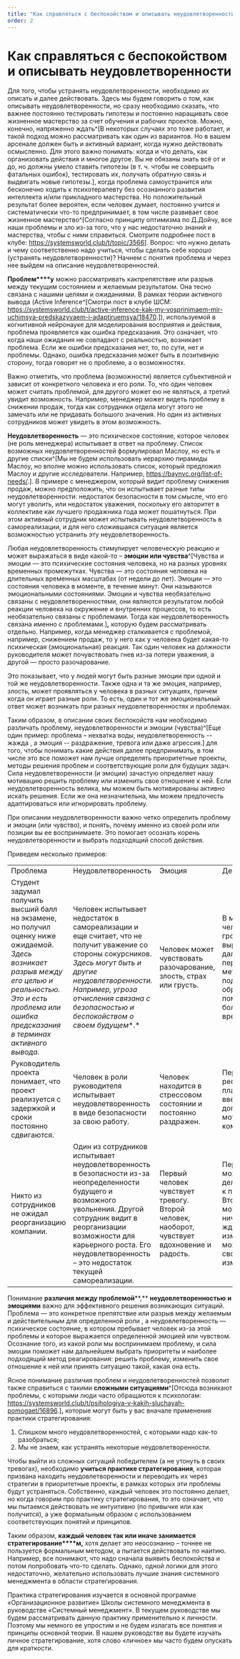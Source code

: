 ```yaml
---
title: "Как справляться с беспокойством и описывать неудовлетворенности"
order: 2
---
```


# Как справляться с беспокойством и описывать неудовлетворенности

Для того, чтобы устранять неудовлетворенности, необходимо их описать и далее действовать. Здесь мы будем говорить о том, как описывать неудовлетворенности, но сразу необходимо сказать, что важнее постоянно тестировать гипотезы и постоянно наращивать свое жизненное мастерство за счет обучения и рабочих проектов. Можно, конечно, напряженно ждать^[В некоторых случаях это тоже работает, и такой подход можно рассматривать как один из вариантов. Но в вашем арсенале должен быть и активный вариант, когда нужно действовать осмысленно. Для этого важно понимать: когда и что делать, как организовать действия и многое другое. Вы не обязаны знать всё от и до, но должны умело ставить гипотезы (в т. ч. чтобы не совершить фатальных ошибок), тестировать их, получать обратную связь и выдвигать новые гипотезы.], когда проблема самоустранится или бесконечно ходить к психотерапевту без осознанного развития интеллекта и/или прикладного мастерства. Но положительный результат более вероятен, если человек думает, постоянно учится и систематически что-то предпринимает, в том числе развивает свое жизненное мастерство^[Согласно принципу оптимизма по Д.Дойчу, все наши проблемы и зло из-за того, что у нас недостаточно знаний и мастерства, чтобы с ними справиться. Смотрите подробнее пост в клубе: <https://systemsworld.club/t/topic/3566>]. Вопрос: что нужно делать и чему соответственно надо учиться, чтобы сделать себе хорошо (устранять неудовлетворенности)? Начнем с понятия проблема и через нее выйдем на описание неудовлетворенностей.

**Проблем****у** можно рассматривать какпрепятствие или разрыв между текущим состоянием и желаемым результатом. Она тесно связана с нашими целями и ожиданиями. В рамках теории активного вывода (Active Inference^[Смотри пост в клубе ШСМ: <https://systemsworld.club/t/active-inference-kak-my-vosprinimaem-mir-uchimsya-predskazyvaem-i-adaptiruemsya/18470>.]), используемой в когнитивной нейронауке для моделирования восприятия и действия, проблема проявляется как ошибка предсказания. Это означает, что когда наши ожидания не совпадают с реальностью, возникает проблема. Если же ошибки предсказания нет, то, по сути, нет и проблемы. Однако, ошибка предсказания может быть в позитивную сторону, тогда говорят не о проблеме, а о возможностях.

Важно отметить, что проблема (возможности) является субъективной и зависит от конкретного человека и его роли. То, что один человек может считать проблемой, для другого может ею не являться, а третий увидит возможность. Например, менеджер может видеть проблему в снижении продаж, тогда как сотрудники отдела могут этого не замечать или не придавать большого значения. Но один из активных сотрудников может увидеть в этом возможность.

**Неудовлетворенность** — это психическое состояние, которое человек (не роль менеджера) испытывает в ответ на проблему. Список возможных неудовлетворенностей формулировал Маслоу, но есть и другие списки^[Мы не будем использовать иерархию пирамиды Маслоу, но вполне можно использовать список, который предложил Маслоу и другие исследователи. Например, <https://baynvc.org/list-of-needs/>.]. В примере с менеджером, который видит проблему снижения продаж, можно предположить, что он испытывает разные типы неудовлетворенности: недостаток безопасности в том смысле, что его могут уволить, или недостаток уважения, поскольку его авторитет в коллективе как лучшего продажника года может пошатнуться. При этом активный сотрудник может испытывать неудовлетворенность в самореализации, и для него сложившаяся ситуация является возможностью устранить эту неудовлетворенность.

Любая неудовлетворенность стимулирует человеческую реакцию и может выражаться в виде какой-то – **эмоции или чувства**^[Чувства и эмоции — это психические состояния человека, но на разных уровнях временных промежутках. Чувства — это состояния человека на длительных временных масштабах (от недели до лет). Эмоции — это состояния человека в моменте, в течение минут. Они называются эмоциональными состояниями. Эмоции и чувства необязательно связаны с неудовлетворенностями, они являются результатом любой реакции человека на окружение и внутренних процессов, то есть необязательно связаны с проблемами. Тогда как неудовлетворенность связана именно с проблемами.]**,** которую будем рассматривать отдельно. Например, когда менеджер сталкивается с проблемой, например, снижением продаж, то у него как у человека будет какая-то психическая (эмоциональная) реакция. Так один человек на должности руководителя может почувствовать гнев из-за потери уважения, а другой — просто разочарование.

Это показывает, что у людей могут быть разные эмоции при одной и той же неудовлетворенности. Также одна и та же эмоция, например, злость, может проявляться у человека в разных ситуациях, причем когда он играет разные роли. То есть, один и тот же эмоциональный ответ может возникать при разных неудовлетворенностях и проблемах.

Таким образом, в описании своих беспокойств нам необходимо различать проблему, неудовлетворенности и эмоции (чувства)^[Еще один пример: проблема – нехватка воды, неудовлетворенность -- жажда , а эмоция -- раздражение, тревога или даже агрессия.] для того, чтобы понимать какие действия далее предпринимать, в том числе это все поможет нам лучше определять приоритетные проекты, методы решения проблем и соответствующие роли для будущих задач. Сила неудовлетворенности (и эмоции) зачастую определяет нашу мотивацию решить проблему или изменить свое отношение к ней. Если неудовлетворенность велика, мы можем быть мотивированы активно искать решения. Если же она незначительна, мы можем предпочесть адаптироваться или игнорировать проблему.

При описании неудовлетворенности важно четко определить проблему и эмоции (или чувство), и понять, почему именно из своей роли или позиции вы ее воспринимаете. Это помогает осознать корень неудовлетворенности и выбрать подходящий способ действия.

Приведем несколько примеров:

|  |  |  |  |
| --- | --- | --- | --- |
| Проблема | Неудовлетворенность | Эмоция | Действия |
| Студент задумал получить высший балл на экзамене, но получил оценку ниже ожидаемой.  *Здесь возникает разрыв между его целью и реальностью. Это и есть проблема или* *ошибка предсказания в терминах активного вывода.* | Человек испытывает недостаток в самореализации и еще считает, что не получит уважение со стороны сокурсников.  *Здесь могут быть и другие неудовлетворенности. Например, угроза отчисления связана с безопасностью и беспокойством о своем будущем**.* | Человек может чувствовать разочарование, злость, страх или грусть. | В моменте человек может громко выругаться, а далее он может пересмотреть методы подготовки, обратиться за помощью или больше уделять времени учебе. |
| Руководитель проекта понимает, что проект реализуется с задержкой и сроки постоянно сдвигаются. | Человек в роли руководителя испытывает неудовлетворенность в виде безопасности за свою работу. | Человек находится в стрессовом состоянии и постоянно раздражен. | Перераспределить ресурсы, изменить план работ или ввести дополнительную мотивацию команды. |
| Никто из сотрудников не ожидал реорганизацию компании. | Один из сотрудников испытывает неудовлетворенность в безопасности из-за неопределенности будущего и возможного увольнения.  Другой сотрудник видит в реорганизации возможности для карьерного роста. Его неудовлетворенность – это недостаток текущей самореализации. | Первый человек чувствует тревогу.  Второй человек, наоборот, чувствует вдохновение и радость. | Первый человек может ничего не делать (или ходить к психотерапевту).  Второй человек может тоже ничего не делать и ждать позитивных изменений, но может предложит свои идеи по изменениям. |

Понимание **различия между проблемой****,** **неудовлетворенностью** **и эмоциями** важно для эффективного решения возникающих ситуаций. Проблема — это конкретное препятствие или разрыв между желаемым и действительным для определенной роли , а неудовлетворенность — психическое состояние, в котором пребывает человек из-за этой проблемы и которое выражается определенной эмоцией или чувством. Осознание того, из какой роли мы воспринимаем проблему, и сила эмоции поможет нам дальнейшем выбрать приоритеты и наиболее подходящий метод реагирования: решить проблему, изменить свое отношение к ней или принять ситуацию такой, какая она есть.

Ясное понимание различия проблем и неудовлетворенностей позволит также справиться с такими **сложными ситуациями**^[Отсюда возникают проблемы, с которыми люди часто обращаются к психологам: <https://systemsworld.club/t/psihologiya-v-kakih-sluchayah-pomogaet/16896>.]**,** которые могут быть у вас вначале применения практики стратегирования:

1. Слишком много неудовлетворенностей, с которыми надо как-то разобраться;
2. Мы не знаем, как устранять некоторые неудовлетворенности.

Чтобы выйти из сложных ситуаций победителем (а не утонуть в своих тревогах), необходимо **учиться практике стратегирования**, которая призвана находить неудовлетворенности и переводить их через стратегии в приоритетные проекты, в рамках которых эти проблемы будут устраняться. Собственно, каждый человек это постоянно делает, но когда говорим про практику стратегирования, то это означает, что мы пытаемся действовать не интуитивно (по привычке или как получится), а уже формальным образом с использованием соответствующих понятий и принципов.

Таким образом, **каждый человек так или иначе занимается стратегирование****м,** хотя делает это неосознанно – точнее не пользуется формальным методом, а пытается действовать по наитию. Например, все понимают, что надо сначала выявить беспокойства и потом попробовать что-то сделать. Однако, одной логики для этого недостаточно, желательно использовать лучшие знания системного менеджмента в области стратегирования.

Практика стратегирования изучается в основной программе «Организационное развитие» Школы системного менеджмента в руководстве «Системный менеджмент». В текущем руководстве мы будем рассматривать данную практику применительно к личности. Поэтому мы немного ее упростим и не будем излагать все понятия и принципы основной теории. В нашем руководстве вы будете изучать личное стратегирование, хотя слово «личное» мы часто будем опускать для краткости.